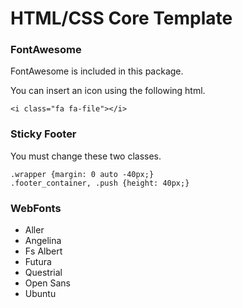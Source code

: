 # HTML/CSS Core Template

### FontAwesome

FontAwesome is included in this package.

You can insert an icon using the following html.

```
<i class="fa fa-file"></i>
```

### Sticky Footer

You must change these two classes.

```
.wrapper {margin: 0 auto -40px;}
.footer_container, .push {height: 40px;}
```

### WebFonts

* Aller
* Angelina
* Fs Albert
* Futura
* Questrial
* Open Sans
* Ubuntu